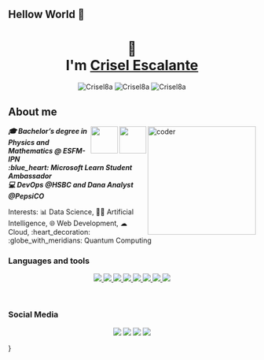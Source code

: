 ## Hellow World 👋

<h1 align="center">👋<br> I'm  <a href="https://www.linkedin.com/in/crisel-escalante-0b871b229/">Crisel Escalante</a></h1>

<div align="center">
  <p align="center" href="https://github.com/Crisel8a"> 
    <img src="https://komarev.com/ghpvc/?username=aleepsy&label=Profile%20views&color=0e75b6&style=flat&color=yellow" alt="Crisel8a"/> 
    <img src="https://img.shields.io/github/followers/aleepsy.svg?style=flat&logo=github&label=Follow&maxAge=2592000&color=green" alt="Crisel8a"/> 
    <img src="https://img.shields.io/twitter/follow/_aleepsy?color=purple&label=Follow&logo=twitter&style=flat" alt="Crisel8a"/>   
  </p>
</div>
  

<div>
  <h2> About me  </h2>
  <img align="right" width=220px alt="coder" src="https://c.tenor.com/ARV_14hrkB4AAAAi/diegodrawsart-women-and-girls-in-science.gif"/>
  <img src="https://education.github.com/assets/next/campus-experts/ce-flag-59b436097e6168e12b543fec9e936037ff777d1c0160fa4b07cd7394d8779418.png" width=55px align="right"/>
  <img src="https://media4.giphy.com/media/LrMBxuVKqDHCOJ79fP/giphy.gif?cid=ecf05e47wjry0t76ho0lwpqqrmgxjbigsfbv95j8um8hsvhw&rid=giphy.gif&ct=s" width=55px align="right"/>
  
  <p align="left"><i><b>
  🎓 Bachelor’s degree in Physics and Mathematics @ ESFM-IPN<br>
  :blue_heart: Microsoft Learn Student Ambassador<br>
  💻 DevOps @HSBC and Dana Analyst @PepsiCO
  </i></b></p>

  <p>Interests: 📊 Data Science, 🧠🤖 Artificial Intelligence, 🌐 Web Development, ☁ Cloud, :heart_decoration: :globe_with_meridians: Quantum Computing
  </p>


</div>
 
<h3> Languages and tools </h3>
<p align="center">
    <a href="#">
        <img src="https://img.shields.io/badge/python-3670A0?style=for-the-badge&logo=python&logoColor=ffdd54" />
    </a>
  <a href="#">
        <img src="https://img.shields.io/badge/Matplotlib-%23ffffff.svg?style=for-the-badge&logo=Matplotlib&logoColor=black" />
    </a>
  <a href="#">
        <img src="https://img.shields.io/badge/latex-%23008080.svg?style=for-the-badge&logo=latex&logoColor=white" />
    </a>
  <a href="#">
        <img src="https://img.shields.io/badge/-Julia-9558B2?style=for-the-badge&logo=julia&logoColor=white" />
    </a>
    <a href="#">
        <img src="https://img.shields.io/badge/Datacamp-05192D?style=for-the-badge&logo=datacamp&logoColor=03E860" />
    </a>
    <a href="#">
        <img src="https://img.shields.io/badge/r-%23276DC3.svg?style=for-the-badge&logo=r&logoColor=white" />
    </a>
  <a href="#">
        <img src="https://img.shields.io/badge/numpy-%23013243.svg?style=for-the-badge&logo=numpy&logoColor=white" />
    </a>
    <a href="#">
        <img src="https://img.shields.io/badge/SciPy-%230C55A5.svg?style=for-the-badge&logo=scipy&logoColor=%white" />
    </a>
</p>
</div><br>

<h3> Social Media </h3>
</div>

<div align="center">
  <a href="https://www.instagram.com/_aleepsy/" target="_blank"><img src="https://img.shields.io/badge/-Instagram-%23E4405F?style=for-the-badge&logo=instagram&logoColor=white" target="_blank"></a>
  <a href="https://www.linkedin.com/in/apcastillo/" target="_blank"><img src="https://img.shields.io/badge/-LinkedIn-%230077B5?style=for-the-badge&logo=linkedin&logoColor=white" target="_blank"></a> 
  <a href="mailto:apcastillo94@gmail.com"><img src="https://img.shields.io/badge/-Gmail-%23333?style=for-the-badge&logo=gmail&logoColor=white&color=red" target="_blank"></a>
  <a href="https://twitter.com/_aleepsy"><img src="https://img.shields.io/badge/-Twitter-%1DA1F2?style=for-the-badge&logo=twitter&logoColor=white&color=1DA1F2" target="_blank"></a>
</div>

}
